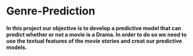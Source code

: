 # Genre-Prediction
#### In this project our objective is to develop a predictive model that can predict whether or not a movie is a Drama. In order to do so we need to use the textual features of the movie stories and creat our predictive models. 

